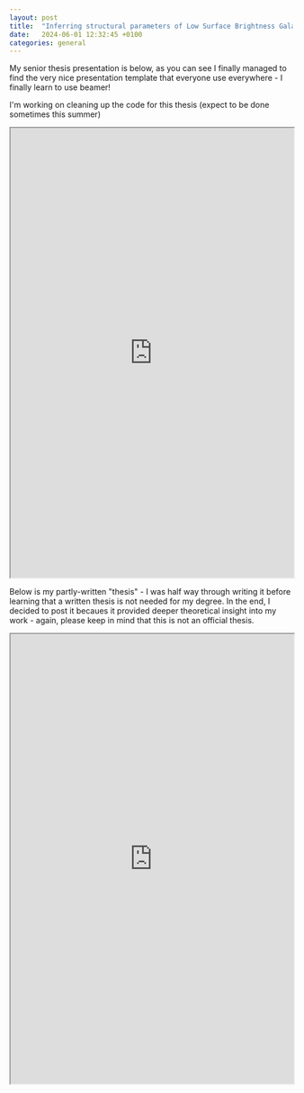```yaml
---
layout: post
title:  "Inferring structural parameters of Low Surface Brightness Galaxies - [senior thesis presentation]"
date:   2024-06-01 12:32:45 +0100
categories: general
---
```


My senior thesis presentation is below, as you can see I finally managed to find the very nice presentation template that everyone use everywhere - I finally learn to use beamer!

I'm working on cleaning up the code for this thesis (expect to be done sometimes this summer) 

<iframe src="https://drive.google.com/file/d/1gSqlen7jH0BwOUZYYkShWIzOn3fliFTo/preview" width="100%" height="800" scrollbar=0 view=Fit></iframe>

Below is my partly-written "thesis" - I was half way through writing it before learning that a written thesis is not needed for my degree. In the end, I decided to post it becaues it provided deeper theoretical insight into my work - again, please keep in mind that this is not an official thesis.

<iframe src="https://drive.google.com/file/d/1Fagip6haiCqWb70BoO0uVznvMmk58w-g/preview" width="100%" height="800" scrollbar=0 view=Fit></iframe>

